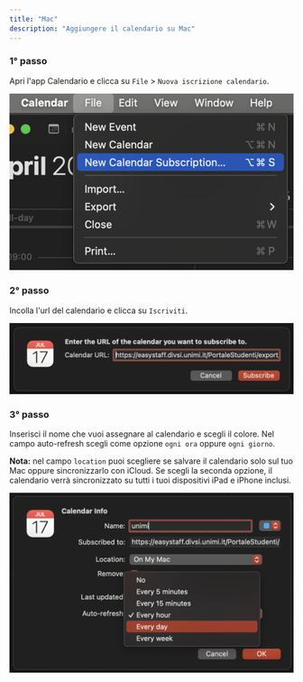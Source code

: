 ```yaml
---
title: "Mac"
description: "Aggiungere il calendario su Mac"
---
```


### 1° passo
Apri l'app Calendario e clicca su `File` > `Nuova iscrizione calendario`.

![1](./1.png)

### 2° passo
Incolla l'url del calendario e clicca su `Iscriviti`.

![2](./2.png)

### 3° passo
Inserisci il nome che vuoi assegnare al calendario e scegli il colore. Nel campo auto-refresh scegli come opzione `ogni ora` oppure `ogni giorno`.

**Nota:** nel campo `location` puoi scegliere se salvare il calendario solo sul tuo Mac oppure sincronizzarlo con iCloud. Se scegli la seconda opzione, il calendario verrà sincronizzato su tutti i tuoi dispositivi iPad e iPhone inclusi.

![3](./3.png)